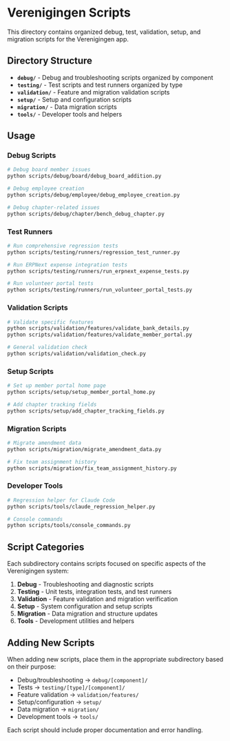 # Verenigingen Scripts

This directory contains organized debug, test, validation, setup, and migration scripts for the Verenigingen app.

## Directory Structure

- **`debug/`** - Debug and troubleshooting scripts organized by component
- **`testing/`** - Test scripts and test runners organized by type  
- **`validation/`** - Feature and migration validation scripts
- **`setup/`** - Setup and configuration scripts
- **`migration/`** - Data migration scripts
- **`tools/`** - Developer tools and helpers

## Usage

### Debug Scripts
```bash
# Debug board member issues
python scripts/debug/board/debug_board_addition.py

# Debug employee creation
python scripts/debug/employee/debug_employee_creation.py

# Debug chapter-related issues
python scripts/debug/chapter/bench_debug_chapter.py
```

### Test Runners
```bash
# Run comprehensive regression tests
python scripts/testing/runners/regression_test_runner.py

# Run ERPNext expense integration tests
python scripts/testing/runners/run_erpnext_expense_tests.py

# Run volunteer portal tests
python scripts/testing/runners/run_volunteer_portal_tests.py
```

### Validation Scripts
```bash
# Validate specific features
python scripts/validation/features/validate_bank_details.py
python scripts/validation/features/validate_member_portal.py

# General validation check
python scripts/validation/validation_check.py
```

### Setup Scripts
```bash
# Set up member portal home page
python scripts/setup/setup_member_portal_home.py

# Add chapter tracking fields
python scripts/setup/add_chapter_tracking_fields.py
```

### Migration Scripts
```bash
# Migrate amendment data
python scripts/migration/migrate_amendment_data.py

# Fix team assignment history
python scripts/migration/fix_team_assignment_history.py
```

### Developer Tools
```bash
# Regression helper for Claude Code
python scripts/tools/claude_regression_helper.py

# Console commands
python scripts/tools/console_commands.py
```

## Script Categories

Each subdirectory contains scripts focused on specific aspects of the Verenigingen system:

1. **Debug** - Troubleshooting and diagnostic scripts
2. **Testing** - Unit tests, integration tests, and test runners
3. **Validation** - Feature validation and migration verification
4. **Setup** - System configuration and setup scripts  
5. **Migration** - Data migration and structure updates
6. **Tools** - Development utilities and helpers

## Adding New Scripts

When adding new scripts, place them in the appropriate subdirectory based on their purpose:

- Debug/troubleshooting → `debug/[component]/`
- Tests → `testing/[type]/[component]/`
- Feature validation → `validation/features/`
- Setup/configuration → `setup/`
- Data migration → `migration/`
- Development tools → `tools/`

Each script should include proper documentation and error handling.